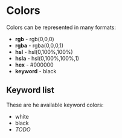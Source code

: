 # Colors
Colors can be represented in many formats:
  * **rgb** - rgb(0,0,0)
  * **rgba** - rgba(0,0,0,1)
  * **hsl** - hsl(0,100%,100%)
  * **hsla** - hsl(0,100%,100%,1)
  * **hex** - #000000
  * **keyword** - black

## Keyword list
These are he available keyword colors:
  * white
  * black
  * *TODO*
